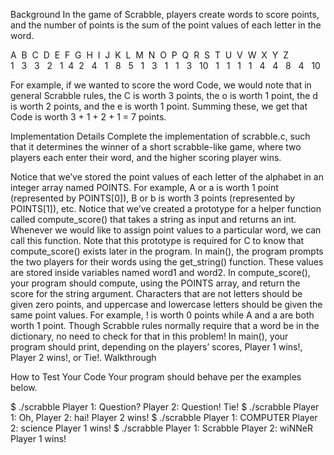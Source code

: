 Background
In the game of Scrabble, players create words to score points, and the number of points is the sum of the point values of each letter in the word.

A  &nbsp;B  &nbsp;C  &nbsp;D  &nbsp;E  &nbsp;F  &nbsp;G  &nbsp;H  &nbsp;I  &nbsp;J  &nbsp;K  &nbsp;L  &nbsp;M  &nbsp;N  &nbsp;O  &nbsp;P  &nbsp;Q  &nbsp;R  &nbsp;S  &nbsp;T  &nbsp;U  &nbsp;V  &nbsp;W  &nbsp;X  &nbsp;Y  &nbsp;Z</br>
1 &nbsp;	3 &nbsp;	3 &nbsp;	2 &nbsp;	1	 &nbsp;4	 &nbsp;2 &nbsp;	4 &nbsp;	1 &nbsp;	8 &nbsp;	5 &nbsp;	1 &nbsp;	3 &nbsp;	1 &nbsp;	1 &nbsp;	3 &nbsp;	10 &nbsp;	1 &nbsp;	1 &nbsp;	1 &nbsp;	1 &nbsp;	4 &nbsp;	4 &nbsp;	8 &nbsp;	4 &nbsp;	10

For example, if we wanted to score the word Code, we would note that in general Scrabble rules, the C is worth 3 points, the o is worth 1 point, the d is worth 2 points, and the e is worth 1 point. Summing these, we get that Code is worth 3 + 1 + 2 + 1 = 7 points.

Implementation Details
Complete the implementation of scrabble.c, such that it determines the winner of a short scrabble-like game, where two players each enter their word, and the higher scoring player wins.

Notice that we’ve stored the point values of each letter of the alphabet in an integer array named POINTS.
For example, A or a is worth 1 point (represented by POINTS[0]), B or b is worth 3 points (represented by POINTS[1]), etc.
Notice that we’ve created a prototype for a helper function called compute_score() that takes a string as input and returns an int. Whenever we would like to assign point values to a particular word, we can call this function. Note that this prototype is required for C to know that compute_score() exists later in the program.
In main(), the program prompts the two players for their words using the get_string() function. These values are stored inside variables named word1 and word2.
In compute_score(), your program should compute, using the POINTS array, and return the score for the string argument. Characters that are not letters should be given zero points, and uppercase and lowercase letters should be given the same point values.
For example, ! is worth 0 points while A and a are both worth 1 point.
Though Scrabble rules normally require that a word be in the dictionary, no need to check for that in this problem!
In main(), your program should print, depending on the players’ scores, Player 1 wins!, Player 2 wins!, or Tie!.
Walkthrough


How to Test Your Code
Your program should behave per the examples below.

$ ./scrabble
Player 1: Question?
Player 2: Question!
Tie!
$ ./scrabble
Player 1: Oh,
Player 2: hai!
Player 2 wins!
$ ./scrabble
Player 1: COMPUTER
Player 2: science
Player 1 wins!
$ ./scrabble
Player 1: Scrabble
Player 2: wiNNeR
Player 1 wins!
